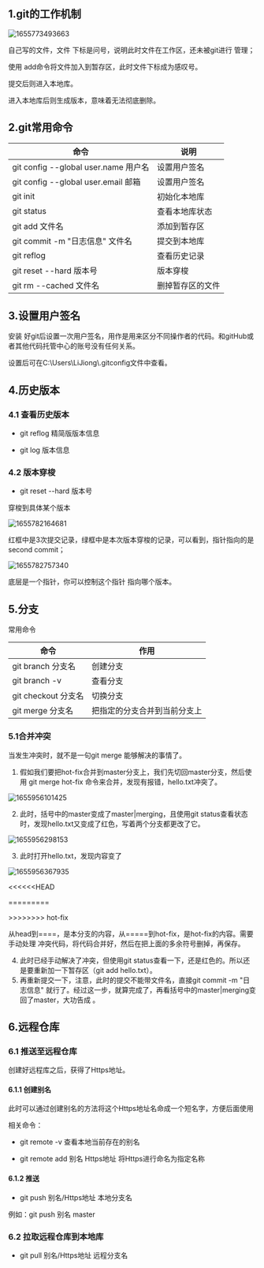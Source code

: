 ## 1.git的工作机制

![1655773493663](C:\Users\LiJiong\AppData\Roaming\Typora\typora-user-images\1655773493663.png)

自己写的文件，文件 下标是问号，说明此时文件在工作区，还未被git进行 管理；

使用 add命令将文件加入到暂存区，此时文件下标成为感叹号。

提交后则进入本地库。

进入本地库后则生成版本，意味着无法彻底删除。

## 2.git常用命令

| 命令                                 | 说明             |
| ------------------------------------ | ---------------- |
| git config --global user.name 用户名 | 设置用户签名     |
| git config --global user.email 邮箱  | 设置用户签名     |
| git init                             | 初始化本地库     |
| git status                           | 查看本地库状态   |
| git add 文件名                       | 添加到暂存区     |
| git commit -m "日志信息" 文件名      | 提交到本地库     |
| git reflog                           | 查看历史记录     |
| git reset --hard 版本号              | 版本穿梭         |
| git rm --cached 文件名               | 删掉暂存区的文件 |

## 3.设置用户签名

安装 好git后设置一次用户签名，用作是用来区分不同操作者的代码。和gitHub或者其他代码托管中心的账号没有任何关系。

设置后可在C:\Users\LiJiong\\.gitconfig文件中查看。

## 4.历史版本

### 4.1 查看历史版本

- git reflog		精简版版本信息

- git log 			版本信息

### 4.2 版本穿梭

- git reset --hard 版本号

穿梭到具体某个版本

![1655782164681](C:\Users\LiJiong\AppData\Roaming\Typora\typora-user-images\1655782164681.png)

红框中是3次提交记录，绿框中是本次版本穿梭的记录，可以看到，指针指向的是second commit；

![1655782757340](C:\Users\LiJiong\AppData\Roaming\Typora\typora-user-images\1655782757340.png)

底层是一个指针，你可以控制这个指针 指向哪个版本。

## 5.分支

常用命令

| 命令                | 作用                         |
| ------------------- | ---------------------------- |
| git branch 分支名   | 创建分支                     |
| git branch -v       | 查看分支                     |
| git checkout 分支名 | 切换分支                     |
| git merge 分支名    | 把指定的分支合并到当前分支上 |

### 5.1合并冲突

当发生冲突时，就不是一句git merge 能够解决的事情了。

1. 假如我们要把hot-fix合并到master分支上，我们先切回master分支，然后使用 git merge hot-fix 命令来合并，发现有报错，hello.txt冲突了。

![1655956101425](C:\Users\LiJiong\AppData\Roaming\Typora\typora-user-images\1655956101425.png)

2. 此时，括号中的master变成了master|merging，且使用git status查看状态时，发现hello.txt又变成了红色，写着两个分支都更改了它。

![1655956298153](C:\Users\LiJiong\AppData\Roaming\Typora\typora-user-images\1655956298153.png)

3. 此时打开hello.txt，发现内容变了



![1655956367935](C:\Users\LiJiong\AppData\Roaming\Typora\typora-user-images\1655956367935.png)

<<<<<<HEAD

=========

\>>>>>>>> hot-fix

从head到====，是本分支的内容，从=====到hot-fix，是hot-fix的内容。需要手动处理 冲突代码，将代码合并好，然后在把上面的多余符号删掉，再保存。

4. 此时已经手动解决了冲突，但使用git status查看一下，还是红色的。所以还是要重新加一下暂存区（git add hello.txt）。
5. 再重新提交一下，注意，此时的提交不能带文件名，直接git commit -m "日志信息" 就行了。经过这一步，就算完成了，再看括号中的master|merging变回了master，大功告成 。

## 6.远程仓库

### 6.1 推送至远程仓库

创建好远程库之后，获得了Https地址。

#### 6.1.1 创建别名

此时可以通过创建别名的方法将这个Https地址名命成一个短名字，方便后面使用

相关命令：

- git remote -v 			                                                    查看本地当前存在的别名

- git remote add 别名 Https地址						将Https进行命名为指定名称

#### 6.1.2 推送

- git push 别名/Https地址 本地分支名

例如：git push 别名 master

### 6.2 拉取远程仓库到本地库

- git pull 别名/Https地址 远程分支名

